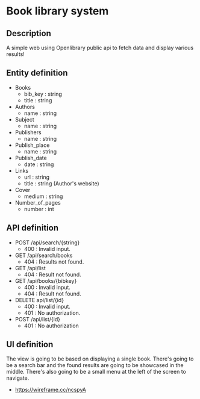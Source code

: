 # Book library system

## Description
A simple web using Openlibrary public api to fetch data and display various results!

## Entity definition
- Books
    - bib_key : string
    - title : string
- Authors
    - name : string
- Subject
    - name : string
- Publishers
    - name : string
- Publish_place
    - name : string
- Publish_date
    - date : string
- Links
    - url : string
    - title : string (Author's website)
- Cover
    - medium : string
- Number_of_pages
    - number : int

## API definition
- POST /api/search/{string}
    - 400 : Invalid input.
- GET /api/search/books
    - 404 : Results not found.
- GET /api/list
    - 404 : Result not found.
- GET /api/books/{bibkey}
    - 400 : Invalid input.
    - 404 : Result not found.
- DELETE api/list/{id}
    - 400 : Invalid input.
    - 401 : No authorization.
- POST /api/list/{id}
    - 401 : No authorization

## UI definition
The view is going to be based on displaying a single book. There's going to be a search bar and the found results
are going to be showcased in the middle. There's also going to be a small menu at the left of the screen to navigate.
- https://wireframe.cc/ncspyA
